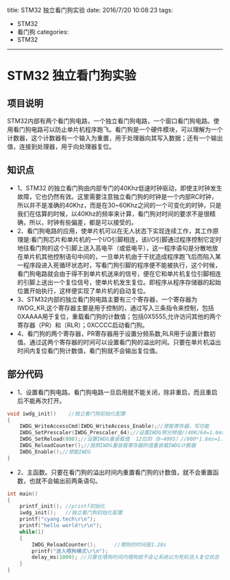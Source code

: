 title: STM32 独立看门狗实验
date: 2016/7/20 10:08:23
tags:
- STM32
- 看门狗
categories:
- STM32
---

# STM32 独立看门狗实验

## 项目说明
STM32内部有两个看门狗电路，一个独立看门狗电路，一个窗口看门狗电路。使用看门狗电路可以防止单片机程序跑飞。看门狗是一个硬件模块，可以理解为一个计数器，这个计数器有一个输入为重置，用于处理器向其写入数据；还有一个输出值，连接到处理器，用于向处理器复位。

<!-- more -->

## 知识点
- 1、STM32 的独立看门狗由内部专门的40Khz低速时钟驱动，即使主时钟发生故障，它也仍然有效。这里需要注意独立看门狗的时钟是一个内部RC时钟，所以并不是准确的40Khz，而是在30~60Khz之间的一个可变化的时钟，只是我们在估算的时候，以40Khz的频率来计算，看门狗对时间的要求不是很精确，所以，时钟有些偏差，都是可以接受的。
- 2、看门狗电路的应用，使单片机可以在无人状态下实现连续工作，其工作原理是:看门狗芯片和单片机的一个I/O引脚相连，该I/O引脚通过程序控制它定时地往看门狗的这个引脚上送入高电平（或低电平），这一程序语句是分散地放在单片机其他控制语句中间的，一旦单片机由于干扰造成程序跑飞后而陷入某一程序段进入死循环状态时，写看门狗引脚的程序便不能被执行，这个时候，看门狗电路就会由于得不到单片机送来的信号，便在它和单片机复位引脚相连的引脚上送出一个复位信号，使单片机发生复位。即程序从程序存储器的起始位置开始执行，这样便实现了单片机的自动复位。
- 3、STM32内部的独立看门狗电路主要有三个寄存器，一个寄存器为IWDG_KR,这个寄存器主要是用于控制的，通过写入三条指令来控制，包括0XAAAA用于复位，重载看门狗的计数值；包括0X5555,允许访问其他的两个寄存器（PR）和（RLR）；0XCCCC启动看门狗。
- 4、看门狗的两个寄存器，PR寄存器用于设置分频系数,RLR用于设置计数初值。通过这两个寄存器的时间可以设置看门狗的溢出时间。只要在单片机溢出时间内复位看门狗计数值，看门狗就不会输出复位值。

## 部分代码
- 1、设置看门狗电路。看门狗电路一旦启用就不能关闭，除非重启，而且重启后不能再次打开。

```c
void iwdg_init()	//独立看门狗初始化配置
{
	IWDG_WriteAccessCmd(IWDG_WriteAccess_Enable);//使能寄存器，写功能
	IWDG_SetPrescaler(IWDG_Prescaler_64);//设置IWDG预分频值//40K/64=1.6ms
	IWDG_SetReload(800);//设置IWDG重装载值  12位的（0~4095）//800*1.6ms=1.28s
	IWDG_ReloadCounter();//按照IWDG重装载寄存器的值重装载IWDG计数器
	IWDG_Enable();//使能IWDG
}

```
- 2、主函数。只要在看门狗的溢出时间内重置看门狗的计数值，就不会重置函数，也就不会输出前两条语句。

```c
int main()
{
	printf_init(); //printf初始化
	iwdg_init();   //独立看门狗初始化配置
	printf("cyang.tech\r\n");
	printf("hello world!\r\n");
	while(1)
	{
		IWDG_ReloadCounter();	   //喂狗的时间是1.28s
		printf("进入喂狗模式\r\n");
		delay_ms(1000);	//只要在喂狗时间内喂狗就不会让系统以为死机进入复位状态
	}
}
```
